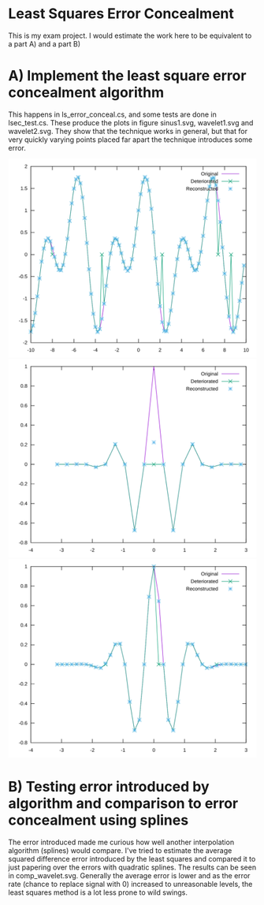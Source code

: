# Least Squares Error Concealment
This is my exam project. I would estimate the work here to be equivalent to a
part A) and a part B)

# A) Implement the least square error concealment algorithm
This happens in ls_error_conceal.cs, and some tests are done in lsec_test.cs.
These produce the plots in figure sinus1.svg, wavelet1.svg and wavelet2.svg.
They show that the technique works in general, but that for very quickly varying
points placed far apart the technique introduces some error.

![Test of error concealment on cos(x)\*sin(2*x)](sinus1.svg)
![Test of error concealment on a wavelet](wavelet1.svg)
![Test of error concealment on another wavelet](wavelet2.svg)

# B) Testing error introduced by algorithm and comparison to error concealment using splines 
The error introduced made me curious how well another interpolation algorithm
(splines) would compare. I've tried to estimate the average squared difference
error introduced by the least squares and compared it to just papering over
the errors with quadratic splines. The results can be seen in comp_wavelet.svg.
Generally the average error is lower and as the error rate (chance to replace
signal with 0) increased to unreasonable levels, the least squares method is a
lot less prone to wild swings.
